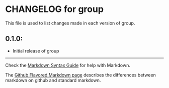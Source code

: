 # CHANGELOG for group

This file is used to list changes made in each version of group.

## 0.1.0:

* Initial release of group

- - -
Check the [Markdown Syntax Guide](http://daringfireball.net/projects/markdown/syntax) for help with Markdown.

The [Github Flavored Markdown page](http://github.github.com/github-flavored-markdown/) describes the differences between markdown on github and standard markdown.

